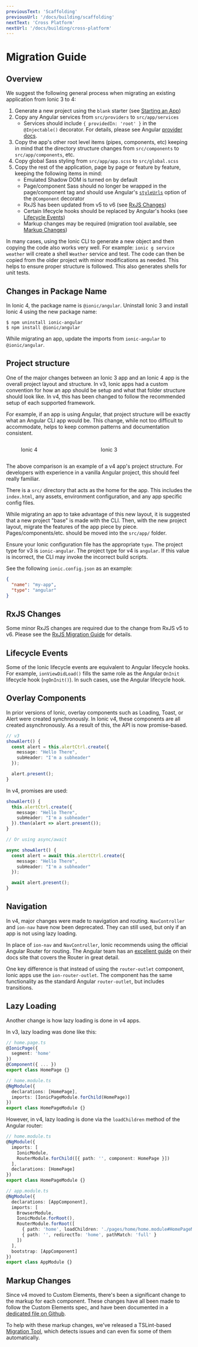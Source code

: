 ```yaml
---
previousText: 'Scaffolding'
previousUrl: '/docs/building/scaffolding'
nextText: 'Cross Platform'
nextUrl: '/docs/building/cross-platform'
---
```


# Migration Guide

## Overview

We suggest the following general process when migrating an existing application from Ionic 3 to 4:

1. Generate a new project using the `blank` starter (see [Starting an App](/docs/building/starting))
1. Copy any Angular services from `src/providers` to `src/app/services`
   - Services should include `{ providedIn: 'root' }` in the `@Injectable()` decorator. For details, please see Angular [provider docs](https://angular.io/guide/providers).
1. Copy the app's other root level items (pipes, components, etc) keeping in mind that the directory structure changes from `src/components` to `src/app/components`, etc.
1. Copy global Sass styling from `src/app/app.scss` to `src/global.scss`
1. Copy the rest of the application, page by page or feature by feature, keeping the following items in mind:
   - Emulated Shadow DOM is turned on by default
   - Page/component Sass should no longer be wrapped in the page/component tag and should use Angular's [`styleUrls`](https://angular.io/api/core/Component#styleUrls) option of the `@Component` decorator
   - RxJS has been updated from v5 to v6 (see [RxJS Changes](#rxjs-changes))
   - Certain lifecycle hooks should be replaced by Angular's hooks (see [Lifecycle Events](#lifecycle-events))
   - Markup changes may be required (migration tool available, see [Markup Changes](#markup-changes))

In many cases, using the Ionic CLI to generate a new object and then copying the code also works very well. For example: `ionic g service weather` will create a shell `Weather` service and test. The code can then be copied from the older project with minor modifications as needed. This helps to ensure proper structure is followed. This also generates shells for unit tests.

## Changes in Package Name

In Ionic 4, the package name is `@ionic/angular`. Uninstall Ionic 3 and install Ionic 4 using the new package name:

```shell
$ npm uninstall ionic-angular
$ npm install @ionic/angular
```

While migrating an app, update the imports from `ionic-angular` to `@ionic/angular`.

## Project structure

One of the major changes between an Ionic 3 app and an Ionic 4 app is the overall project layout and structure. In v3, Ionic apps had a custom convention for how an app should be setup and what that folder structure should look like. In v4, this has been changed to follow the recommended setup of each supported framework.

For example, if an app is using Angular, that project structure will be exactly what an Angular CLI app would be. This change, while not too difficult to accommodate, helps to keep common patterns and documentation consistent.

<div style="display: flex;">
    <figure style="display: flex; flex-direction: column; width: 50%; margin-right: 5px;">
        <file-tree style="flex: 1">
            <file-tree-directory name="src">
                <file-tree-directory name="app">
                    <file-tree-directory name="about" collapsed></file-tree-directory>
                    <file-tree-directory name="home" collapsed></file-tree-directory>
                    <file-tree-file name="app-routing.module.ts"></file-tree-file>
                    <file-tree-file name="app.component.html"></file-tree-file>
                    <file-tree-file name="app.component.spec.ts"></file-tree-file>
                    <file-tree-file name="app.component.ts"></file-tree-file>
                    <file-tree-file name="app.module.ts"></file-tree-file>
                </file-tree-directory>
                <file-tree-directory name="assets" collapsed></file-tree-directory>
                <file-tree-directory name="environments" collapsed></file-tree-directory>
                <file-tree-directory name="theme" collapsed></file-tree-directory>
                <file-tree-file name="global.scss"></file-tree-file>
                <file-tree-file name="index.html"></file-tree-file>
                <file-tree-file name="karma.conf.js"></file-tree-file>
                <file-tree-file name="main.ts"></file-tree-file>
                <file-tree-file name="polyfills.ts"></file-tree-file>
                <file-tree-file name="test.ts"></file-tree-file>
                <file-tree-file name="tsconfig.app.json"></file-tree-file>
                <file-tree-file name="tsconfig.spec.json"></file-tree-file>
            </file-tree-directory>
            <file-tree-file name=".gitignore"></file-tree-file>
            <file-tree-file name="angular.json"></file-tree-file>
            <file-tree-file name="ionic.config.json"></file-tree-file>
            <file-tree-file name="package.json"></file-tree-file>
            <file-tree-file name="tsconfig.json"></file-tree-file>
            <file-tree-file name="tslint.json"></file-tree-file>
        </file-tree>
        <figcaption>Ionic 4</figcaption>
    </figure>
    <figure style="display: flex; flex-direction: column; width: 50%; margin-left: 5px;">
        <file-tree style="flex: 1">
            <file-tree-directory name="src">
                <file-tree-directory name="app">
                    <file-tree-file name="app.component.html"></file-tree-file>
                    <file-tree-file name="app.html"></file-tree-file>
                    <file-tree-file name="app.module.ts"></file-tree-file>
                    <file-tree-file name="app.scss"></file-tree-file>
                    <file-tree-file name="main.ts"></file-tree-file>
                </file-tree-directory>
                <file-tree-directory name="assets" collapsed></file-tree-directory>
                <file-tree-directory name="pages">
                    <file-tree-directory name="about" collapsed></file-tree-directory>
                    <file-tree-directory name="home" collapsed></file-tree-directory>
                </file-tree-directory>
                <file-tree-directory name="theme" collapsed></file-tree-directory>
                <file-tree-file name="index.html"></file-tree-file>
                <file-tree-file name="manifest.json"></file-tree-file>
                <file-tree-file name="service-worker.js"></file-tree-file>
            </file-tree-directory>
            <file-tree-file name=".gitignore"></file-tree-file>
            <file-tree-file name="ionic.config.json"></file-tree-file>
            <file-tree-file name="package.json"></file-tree-file>
            <file-tree-file name="tsconfig.json"></file-tree-file>
            <file-tree-file name="tslint.json"></file-tree-file>
        </file-tree>
        <figcaption>Ionic 3</figcaption>
    </figure>
</div>

The above comparison is an example of a v4 app's project structure. For developers with experience in a vanilla Angular project, this should feel really familiar.

There is a `src/` directory that acts as the home for the app. This includes the `index.html`, any assets, environment configuration, and any app specific config files.

While migrating an app to take advantage of this new layout, it is suggested that a new project "base" is made with the CLI. Then, with the new project layout, migrate the features of the app piece by piece. Pages/components/etc. should be moved into the `src/app/` folder.

Ensure your Ionic configuration file has the appropriate `type`. The project type for v3 is `ionic-angular`. The project type for v4 is `angular`. If this value is incorrect, the CLI may invoke the incorrect build scripts.

See the following `ionic.config.json` as an example:

```json
{
  "name": "my-app",
  "type": "angular"
}
```

## RxJS Changes

Some minor RxJS changes are required due to the change from RxJS v5 to v6. Please see the <a href="https://github.com/ReactiveX/rxjs/blob/master/MIGRATION.md" target="_blank">RxJS Migration Guide</a> for details.

## Lifecycle Events

Some of the Ionic lifecycle events are equivalent to Angular lifecycle hooks. For example, `ionViewDidLoad()` fills the same role as the Angular `OnInit` lifecycle hook (`ngOnInit()`). In such cases, use the Angular lifecycle hook.

## Overlay Components

In prior versions of Ionic, overlay components such as Loading, Toast, or Alert were created synchronously. In Ionic v4, these components are all created asynchronously. As a result of this, the API is now promise-based.

```typescript
// v3
showAlert() {
  const alert = this.alertCtrl.create({
    message: "Hello There",
    subHeader: "I'm a subheader"
  });

  alert.present();
}
```

In v4, promises are used:

```typescript
showAlert() {
  this.alertCtrl.create({
    message: "Hello There",
    subHeader: "I'm a subheader"
  }).then(alert => alert.present());
}

// Or using async/await

async showAlert() {
  const alert = await this.alertCtrl.create({
    message: "Hello There",
    subHeader: "I'm a subheader"
  });

  await alert.present();
}
```

## Navigation

In v4, major changes were made to navigation and routing. `NavController` and `ion-nav` have now been deprecated. They can still used, but only if an app is not using lazy loading.

In place of `ion-nav` and `NavController`, Ionic recommends using the official Angular Router for routing. The Angular team has an <a href="http://angular.io/guide/router" target="_blank">excellent guide</a> on their docs site that covers the Router in great detail.

One key difference is that instead of using the `router-outlet` component, Ionic apps use the `ion-router-outlet`. The component has the same functionality as the standard Angular `router-outlet`, but includes transitions.

## Lazy Loading

Another change is how lazy loading is done in v4 apps.

In v3, lazy loading was done like this:

```typescript
// home.page.ts
@IonicPage({
  segment: 'home'
})
@Component({ ... })
export class HomePage {}

// home.module.ts
@NgModule({
  declarations: [HomePage],
  imports: [IonicPageModule.forChild(HomePage)]
})
export class HomePageModule {}
```

However, in v4, lazy loading is done via the `loadChildren` method of the Angular router:

```typescript
// home.module.ts
@NgModule({
  imports: [
    IonicModule,
    RouterModule.forChild([{ path: '', component: HomePage }])
  ],
  declarations: [HomePage]
})
export class HomePageModule {}

// app.module.ts
@NgModule({
  declarations: [AppComponent],
  imports: [
    BrowserModule,
    IonicModule.forRoot(),
    RouterModule.forRoot([
      { path: 'home', loadChildren: './pages/home/home.module#HomePageModule' },
      { path: '', redirectTo: 'home', pathMatch: 'full' }
    ])
  ],
  bootstrap: [AppComponent]
})
export class AppModule {}
```

## Markup Changes

Since v4 moved to Custom Elements, there's been a significant change to the markup for each component. These changes have all been made to follow the Custom Elements spec, and have been documented in a <a href="https://github.com/ionic-team/ionic/blob/master/angular/BREAKING.md#breaking-changes" target="_blank">dedicated file on Github</a>.

To help with these markup changes, we've released a TSLint-based <a href="https://github.com/ionic-team/v4-migration-tslint" target="_blank">Migration Tool</a>, which detects issues and can even fix some of them automatically.
